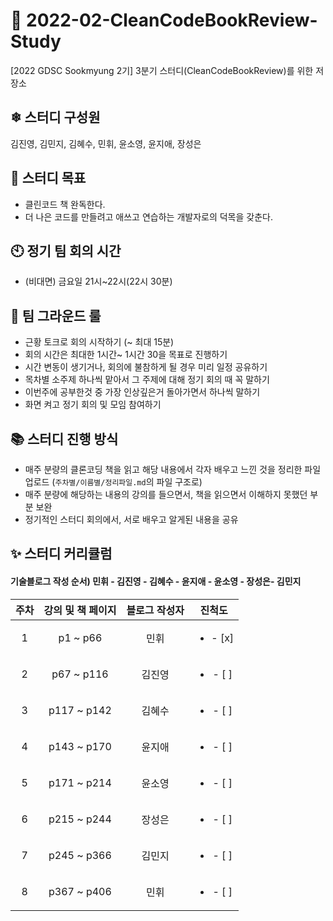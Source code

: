 # 🧐 2022-02-CleanCodeBookReview-Study
[2022 GDSC Sookmyung 2기] 3분기 스터디(CleanCodeBookReview)를 위한 저장소

## ❄ 스터디 구성원
김진영, 김민지, 김혜수, 민휘, 윤소영, 윤지애, 장성은

## 🎯 스터디 목표
- 클린코드 책 완독한다.
- 더 나은 코드를 만들려고 애쓰고 연습하는 개발자로의 덕목을 갖춘다.

## 🕙 정기 팀 회의 시간
- (비대면) 금요일 21시~22시(22시 30분)

## 🔑 팀 그라운드 룰
- 근황 토크로 회의 시작하기 (~ 최대 15분)
- 회의 시간은 최대한 1시간~ 1시간 30을 목표로 진행하기
- 시간 변동이 생기거나, 회의에 불참하게 될 경우 미리 일정 공유하기
- 목차별 소주제 하나씩 맡아서 그 주제에 대해 정기 회의 때 꼭 말하기
- 이번주에 공부한것 중 가장 인상깊은거 돌아가면서 하나씩 말하기
- 화면 켜고 정기 회의 및 모임 참여하기

## 📚 스터디 진행 방식
- 매주 분량의 클론코딩 책을 읽고 해당 내용에서 각자 배우고 느낀 것을 정리한 파일 업로드 (`주차별/이름별/정리파일.md`의 파일 구조로) 
- 매주 분량에 해당하는 내용의 강의를 들으면서, 책을 읽으면서 이해하지 못했던 부분 보완
- 정기적인 스터디 회의에서, 서로 배우고 알게된 내용을 공유

## ✨ 스터디 커리큘럼
#### 기술블로그 작성 순서) 민휘 - 김진영 - 김혜수 - 윤지애 - 윤소영 - 장성은- 김민지
| 주차 | 강의 및 책 페이지 | 블로그 작성자 | 진척도 | 
|:---:|:---:|:---:|:---:|
| 1 | p1 ~ p66 | 민휘 | <ul><li>- [x] </li></ul>|
| 2 | p67 ~ p116 | 김진영 | <ul><li>- [ ] </li></ul>|
| 3 | p117 ~ p142| 김혜수 | <ul><li>- [ ] </li></ul>|
| 4 | p143 ~ p170| 윤지애 | <ul><li>- [ ] </li></ul>|
| 5 | p171 ~ p214| 윤소영 | <ul><li>- [ ] </li></ul>|
| 6 | p215 ~ p244| 장성은 | <ul><li>- [ ] </li></ul>|
| 7 | p245 ~ p366| 김민지 | <ul><li>- [ ] </li></ul>|
| 8 | p367 ~ p406| 민휘 | <ul><li>- [ ] </li></ul>|
